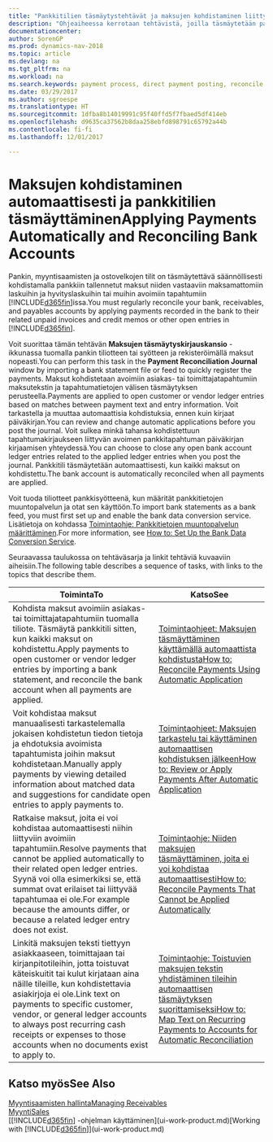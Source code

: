 ```yaml
---
title: "Pankkitilien täsmäytystehtävät ja maksujen kohdistaminen liittyviin tapahtumiin"
description: "Ohjeaiheessa kerrotaan tehtävistä, joilla täsmäytetään pankki-, myyntisaamis- ja ostovelkatilit, kirjataan kassaanmaksut ja kassakulut sekä kohdistetaan maksut automaattisesti."
documentationcenter: 
author: SorenGP
ms.prod: dynamics-nav-2018
ms.topic: article
ms.devlang: na
ms.tgt_pltfrm: na
ms.workload: na
ms.search.keywords: payment process, direct payment posting, reconcile payment, expenses, cash receipts
ms.date: 03/29/2017
ms.author: sgroespe
ms.translationtype: HT
ms.sourcegitcommit: 1dfba8b14019991c95f40ffd5f7fbaed5df414eb
ms.openlocfilehash: d9635ca37562b8daa258ebfd898791c65792a44b
ms.contentlocale: fi-fi
ms.lasthandoff: 12/01/2017

---
```

# <a name="applying-payments-automatically-and-reconciling-bank-accounts"></a><span data-ttu-id="6c0f9-103">Maksujen kohdistaminen automaattisesti ja pankkitilien täsmäyttäminen</span><span class="sxs-lookup"><span data-stu-id="6c0f9-103">Applying Payments Automatically and Reconciling Bank Accounts</span></span>
<span data-ttu-id="6c0f9-104">Pankin, myyntisaamisten ja ostovelkojen tilit on täsmäytettävä säännöllisesti kohdistamalla pankkiin tallennetut maksut niiden vastaaviin maksamattomiin laskuihin ja hyvityslaskuihin tai muihin avoimiin tapahtumiin [!INCLUDE[d365fin](includes/d365fin_long_md.md)]issa.</span><span class="sxs-lookup"><span data-stu-id="6c0f9-104">You must regularly reconcile your bank, receivables, and payables accounts by applying payments recorded in the bank to their related unpaid invoices and credit memos or other open entries in [!INCLUDE[d365fin](includes/d365fin_long_md.md)].</span></span>  

<span data-ttu-id="6c0f9-105">Voit suorittaa tämän tehtävän **Maksujen täsmäytyskirjauskansio** -ikkunassa tuomalla pankin tiliotteen tai syötteen ja rekisteröimällä maksut nopeasti.</span><span class="sxs-lookup"><span data-stu-id="6c0f9-105">You can perform this task in the **Payment Reconciliation Journal** window by importing a bank statement file or feed to quickly register the payments.</span></span> <span data-ttu-id="6c0f9-106">Maksut kohdistetaan avoimiin asiakas- tai toimittajatapahtumiin maksutekstin ja tapahtumatietojen välisen täsmäytyksen perusteella.</span><span class="sxs-lookup"><span data-stu-id="6c0f9-106">Payments are applied to open customer or vendor ledger entries based on matches between payment text and entry information.</span></span> <span data-ttu-id="6c0f9-107">Voit tarkastella ja muuttaa automaattisia kohdistuksia, ennen kuin kirjaat päiväkirjan.</span><span class="sxs-lookup"><span data-stu-id="6c0f9-107">You can review and change automatic applications before you post the journal.</span></span> <span data-ttu-id="6c0f9-108">Voit sulkea minkä tahansa kohdistettuun tapahtumakirjaukseen liittyvän avoimen pankkitapahtuman päiväkirjan kirjaamisen yhteydessä.</span><span class="sxs-lookup"><span data-stu-id="6c0f9-108">You can choose to close any open bank account ledger entries related to the applied ledger entries when you post the journal.</span></span> <span data-ttu-id="6c0f9-109">Pankkitili täsmäytetään automaattisesti, kun kaikki maksut on kohdistettu.</span><span class="sxs-lookup"><span data-stu-id="6c0f9-109">The bank account is automatically reconciled when all payments are applied.</span></span>  

<span data-ttu-id="6c0f9-110">Voit tuoda tiliotteet pankkisyötteenä, kun määrität pankkitietojen muuntopalvelun ja otat sen käyttöön.</span><span class="sxs-lookup"><span data-stu-id="6c0f9-110">To import bank statements as a bank feed, you must first set up and enable the bank data conversion service.</span></span> <span data-ttu-id="6c0f9-111">Lisätietoja on kohdassa [Toimintaohje: Pankkitietojen muuntopalvelun määrittäminen](bank-how-setup-bank-data-conversion-service.md).</span><span class="sxs-lookup"><span data-stu-id="6c0f9-111">For more information, see [How to: Set Up the Bank Data Conversion Service](bank-how-setup-bank-data-conversion-service.md).</span></span>  

<span data-ttu-id="6c0f9-112">Seuraavassa taulukossa on tehtäväsarja ja linkit tehtäviä kuvaaviin aiheisiin.</span><span class="sxs-lookup"><span data-stu-id="6c0f9-112">The following table describes a sequence of tasks, with links to the topics that describe them.</span></span>  

| <span data-ttu-id="6c0f9-113">Toiminta</span><span class="sxs-lookup"><span data-stu-id="6c0f9-113">To</span></span> | <span data-ttu-id="6c0f9-114">Katso</span><span class="sxs-lookup"><span data-stu-id="6c0f9-114">See</span></span> |
| --- | --- |
| <span data-ttu-id="6c0f9-115">Kohdista maksut avoimiin asiakas- tai toimittajatapahtumiin tuomalla tiliote. Täsmäytä pankkitili sitten, kun kaikki maksut on kohdistettu.</span><span class="sxs-lookup"><span data-stu-id="6c0f9-115">Apply payments to open customer or vendor ledger entries by importing a bank statement, and reconcile the bank account when all payments are applied.</span></span> |[<span data-ttu-id="6c0f9-116">Toimintaohjeet: Maksujen täsmäyttäminen käyttämällä automaattista kohdistusta</span><span class="sxs-lookup"><span data-stu-id="6c0f9-116">How to: Reconcile Payments Using Automatic Application</span></span>](receivables-how-reconcile-payments-auto-application.md) |
| <span data-ttu-id="6c0f9-117">Voit kohdistaa maksut manuaalisesti tarkastelemalla jokaisen kohdistetun tiedon tietoja ja ehdotuksia avoimista tapahtumista joihin maksut kohdistetaan.</span><span class="sxs-lookup"><span data-stu-id="6c0f9-117">Manually apply payments by viewing detailed information about matched data and suggestions for candidate open entries to apply payments to.</span></span> |[<span data-ttu-id="6c0f9-118">Toimintaohjeet: Maksujen tarkastelu tai käyttäminen automaattisen kohdistuksen jälkeen</span><span class="sxs-lookup"><span data-stu-id="6c0f9-118">How to: Review or Apply Payments After Automatic Application</span></span>](receivables-how-review-apply-payments-auto-application.md) |
| <span data-ttu-id="6c0f9-119">Ratkaise maksut, joita ei voi kohdistaa automaattisesti niihin liittyviin avoimiin tapahtumiin.</span><span class="sxs-lookup"><span data-stu-id="6c0f9-119">Resolve payments that cannot be applied automatically to their related open ledger entries.</span></span> <span data-ttu-id="6c0f9-120">Syynä voi olla esimerkiksi se, että summat ovat erilaiset tai liittyvää tapahtumaa ei ole.</span><span class="sxs-lookup"><span data-stu-id="6c0f9-120">For example because the amounts differ, or because a related ledger entry does not exist.</span></span> |[<span data-ttu-id="6c0f9-121">Toimintaohje: Niiden maksujen täsmäyttäminen, joita ei voi kohdistaa automaattisesti</span><span class="sxs-lookup"><span data-stu-id="6c0f9-121">How to: Reconcile Payments That Cannot be Applied Automatically</span></span>](receivables-how-reconcile-payments-cannot-apply-auto.md) |
| <span data-ttu-id="6c0f9-122">Linkitä maksujen teksti tiettyyn asiakkaaseen, toimittajaan tai kirjanpitotileihin, jotta toistuvat käteiskuitit tai kulut kirjataan aina näille tileille, kun kohdistettavia asiakirjoja ei ole.</span><span class="sxs-lookup"><span data-stu-id="6c0f9-122">Link text on payments to specific customer, vendor, or general ledger accounts to always post recurring cash receipts or expenses to those accounts when no documents exist to apply to.</span></span> |[<span data-ttu-id="6c0f9-123">Toimintaohje: Toistuvien maksujen tekstin yhdistäminen tileihin automaattisen täsmäytyksen suorittamiseksi</span><span class="sxs-lookup"><span data-stu-id="6c0f9-123">How to: Map Text on Recurring Payments to Accounts for Automatic Reconciliation</span></span>](receivables-how-map-text-recurring-payments-accounts-auto-reconcilliation.md) |

## <a name="see-also"></a><span data-ttu-id="6c0f9-124">Katso myös</span><span class="sxs-lookup"><span data-stu-id="6c0f9-124">See Also</span></span>
[<span data-ttu-id="6c0f9-125">Myyntisaamisten hallinta</span><span class="sxs-lookup"><span data-stu-id="6c0f9-125">Managing Receivables</span></span>](receivables-manage-receivables.md)  
[<span data-ttu-id="6c0f9-126">Myynti</span><span class="sxs-lookup"><span data-stu-id="6c0f9-126">Sales</span></span>](sales-manage-sales.md)  
<span data-ttu-id="6c0f9-127">[[!INCLUDE[d365fin](includes/d365fin_md.md)] -ohjelman käyttäminen](ui-work-product.md)</span><span class="sxs-lookup"><span data-stu-id="6c0f9-127">[Working with [!INCLUDE[d365fin](includes/d365fin_md.md)]](ui-work-product.md)</span></span>

